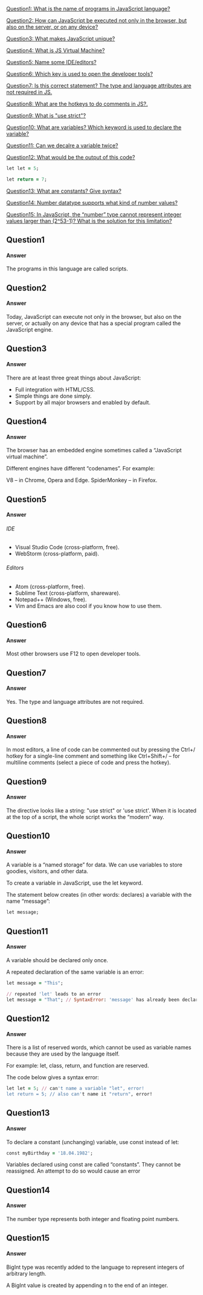 [Question1: What is the name of programs in JavaScript language? ](#question1)  

[Question2: How can JavaScript be executed not only in the browser, but also on the server, or on any device? ](#question2)  


[Question3: What makes JavaScript unique?](#question3)

[Question4: What is JS Virtual Machine?](#question4)

[Question5: Name some IDE/editors?](#question5)

[Question6: Which key is used to open the developer tools?](#question6)

[Question7: Is this correct statement? The type and language attributes are not required in JS.](#question7)

[Question8: What are the hotkeys to do comments in JS?.](#question8)

[Question9: What is "use strict"?](#question9)

[Question10: What are variables? Which keyword is used to declare the variable?](#question10)

[Question11: Can we decalre a variable twice?](#question11)

[Question12: What would be the output of this code?](#question12)
```ruby
let let = 5;

let return = 7;
```

[Question13: What are constants? Give syntax?](#question13)


[Question14: Number datatype supports what kind of number values?](#question14)

[Question15: In JavaScript, the “number” type cannot represent integer values larger than (2^53-1)? What is the solution for this limitation?  ](#question15)


## Question1

#### Answer

The programs in this language are called scripts. 

## Question2

#### Answer

Today, JavaScript can execute not only in the browser, but also on the server, or actually on any device that has a special program called the JavaScript engine.

## Question3

#### Answer

There are at least three great things about JavaScript:

- Full integration with HTML/CSS.
- Simple things are done simply.
- Support by all major browsers and enabled by default.


## Question4

#### Answer

The browser has an embedded engine sometimes called a “JavaScript virtual machine”.

Different engines have different “codenames”. For example:

V8 – in Chrome, Opera and Edge.
SpiderMonkey – in Firefox.

## Question5

#### Answer

###### IDE

- Visual Studio Code (cross-platform, free).
- WebStorm (cross-platform, paid).

###### Editors

- Atom (cross-platform, free).
- Sublime Text (cross-platform, shareware).
- Notepad++ (Windows, free).
- Vim and Emacs are also cool if you know how to use them.


## Question6

#### Answer

Most other browsers use F12 to open developer tools.


## Question7

#### Answer

Yes. The type and language attributes are not required.



## Question8

#### Answer

In most editors, a line of code can be commented out by pressing the Ctrl+/ hotkey for a single-line comment and something like Ctrl+Shift+/ – for multiline comments (select a piece of code and press the hotkey).



## Question9

#### Answer

The directive looks like a string: "use strict" or 'use strict'. When it is located at the top of a script, the whole script works the “modern” way.


## Question10

#### Answer

A variable is a “named storage” for data. We can use variables to store goodies, visitors, and other data.

To create a variable in JavaScript, use the let keyword.

The statement below creates (in other words: declares) a variable with the name “message”:
```ruby
let message;
```

## Question11

#### Answer

A variable should be declared only once.

A repeated declaration of the same variable is an error:

```ruby
let message = "This";

// repeated 'let' leads to an error
let message = "That"; // SyntaxError: 'message' has already been declared
```

## Question12

#### Answer

There is a list of reserved words, which cannot be used as variable names because they are used by the language itself.

For example: let, class, return, and function are reserved.

The code below gives a syntax error:

```ruby
let let = 5; // can't name a variable "let", error!
let return = 5; // also can't name it "return", error!
```
## Question13

#### Answer

To declare a constant (unchanging) variable, use const instead of let:

```ruby
const myBirthday = '18.04.1982';
```
Variables declared using const are called “constants”. They cannot be reassigned. An attempt to do so would cause an error


## Question14

#### Answer
The number type represents both integer and floating point numbers.


## Question15

#### Answer

BigInt type was recently added to the language to represent integers of arbitrary length.

A BigInt value is created by appending n to the end of an integer.

